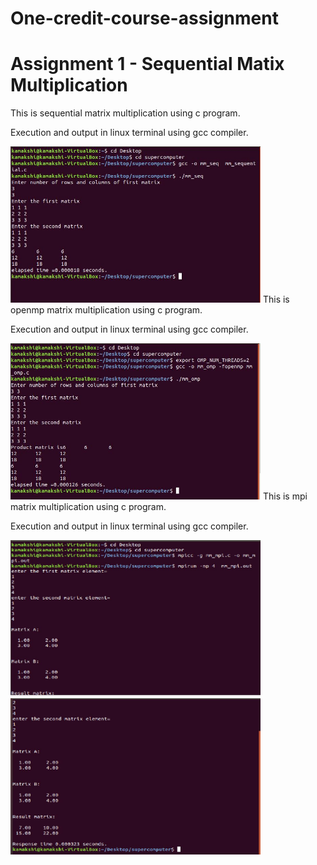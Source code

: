 # One-credit-course-assignment
<h1>Assignment 1 - Sequential Matix Multiplication</h1>
This is sequential matrix multiplication using c program.
<p>Execution and output in linux terminal using gcc compiler.</p>
<img src="mm_sequential.JPG" width="400" height="250">
This is openmp matrix multiplication using c program.
<p>Execution and output in linux terminal using gcc compiler.</p>
<img src="mm_omp.JPG" width="400" height="250">
This is mpi matrix multiplication using c program.
<p>Execution and output in linux terminal using gcc compiler.</p>
<img src="mpi1.JPG" width="400" height="250">
<img src="mpi2.JPG" width="400" height="250">
